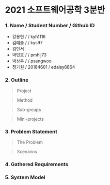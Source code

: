 # 2021 소프트웨어공학 3분반

### 1. Name / Student Number / Github ID

- 강용현 /  / kyh1116
- 김예슬 /  / kys97
- 김인서
- 박민호 /  / pmhlj73
- 박상우 /  / psangwoo
- 정가원 / 20184601 / edaisy8864

### 2. Outline
> Project

> Method

> Sub-groups

> Mini-projects

### 3. Problem Statement
> The Problem
  
> Scenarios


### 4. Gathered Requirements

### 5. System Model
